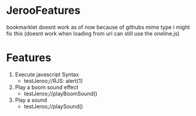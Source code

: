 # JerooFeatures
bookmarklet doesnt work as of now because of githubs mime type i might fix this (doesnt work when loading from url can still use the oneline.js)


<h1>Features</h1>

1. Execute javascript Syntax
   - testJeroo;//RJS: alert(1)
3. Play a boom sound effect
   - testJeroo;//playBoomSound()
5. Play a sound
   - testJeroo;//playSound(<url>)
